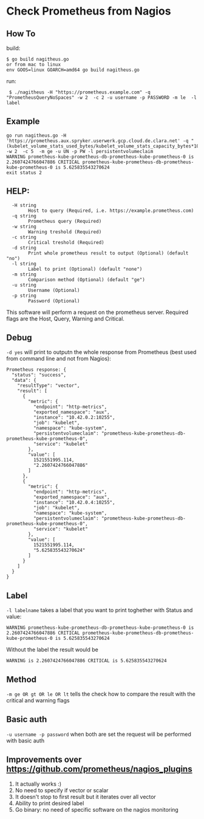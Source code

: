 # Check Prometheus from Nagios

## How To

build:
```
$ go build nagitheus.go
or from mac to linux
env GOOS=linux GOARCH=amd64 go build nagitheus.go
````
run:
```
 $ ./nagitheus -H "https://prometheus.example.com" -q "PrometheusQueryNoSpaces" -w 2  -c 2 -u username -p PASSWORD -m le  -l label
```
## Example
```
go run nagitheus.go -H 'https://prometheus.aux.spryker.userwerk.gcp.cloud.de.clara.net' -q "(kubelet_volume_stats_used_bytes/kubelet_volume_stats_capacity_bytes*100)>2" -w 2  -c 5  -m ge -u UN -p PW -l persistentvolumeclaim
WARNING prometheus-kube-prometheus-db-prometheus-kube-prometheus-0 is 2.2607424766047886 CRITICAL prometheus-kube-prometheus-db-prometheus-kube-prometheus-0 is 5.625835543270624
exit status 2
```
## HELP:
```
  -H string
    	Host to query (Required, i.e. https://example.prometheus.com)
  -q string
    	Prometheus query (Required)
  -w string
    	Warning treshold (Required)
  -c string
    	Critical treshold (Required)
  -d string
    	Print whole prometheus result to output (Optional) (default "no")
  -l string
    	Label to print (Optional) (default "none")
  -m string
    	Comparison method (Optional) (default "ge")
  -u string
    	Username (Optional)
  -p string
    	Password (Optional)

```
This software will perform a request on the prometheus server. Required flags are the Host, Query, Warning and Critical.

## Debug
`-d yes` will print to outputn the whole response from Prometheus (best used from command line and not from Nagios):
```
Prometheus response: {
  "status": "success",
  "data": {
    "resultType": "vector",
    "result": [
      {
        "metric": {
          "endpoint": "http-metrics",
          "exported_namespace": "aux",
          "instance": "10.42.0.2:10255",
          "job": "kubelet",
          "namespace": "kube-system",
          "persistentvolumeclaim": "prometheus-kube-prometheus-db-prometheus-kube-prometheus-0",
          "service": "kubelet"
        },
        "value": [
          1521551995.114,
          "2.2607424766047886"
        ]
      },
      {
        "metric": {
          "endpoint": "http-metrics",
          "exported_namespace": "aux",
          "instance": "10.42.0.4:10255",
          "job": "kubelet",
          "namespace": "kube-system",
          "persistentvolumeclaim": "prometheus-kube-prometheus-db-prometheus-kube-prometheus-0",
          "service": "kubelet"
        },
        "value": [
          1521551995.114,
          "5.625835543270624"
        ]
      }
    ]
  }
}
```
## Label
`-l labelname` takes a label that you want to print toghether with Status and value:
```
WARNING prometheus-kube-prometheus-db-prometheus-kube-prometheus-0 is 2.2607424766047886 CRITICAL prometheus-kube-prometheus-db-prometheus-kube-prometheus-0 is 5.625835543270624
```
Without the label the result would be
```
WARNING is 2.2607424766047886 CRITICAL is 5.625835543270624
```

## Method
`-m ge OR gt OR le OR lt` tells the check how to compare the result with the critical and warning flags 

## Basic auth
`-u username -p password` when both are set the request will be performed with basic auth

## Improvements over https://github.com/prometheus/nagios_plugins

1. It actually works :)
2. No need to specify if vector or scalar
3. It doesn't stop to first result but it iterates over all vector
4. Ability to print desired label
5. Go binary: no need of specific software on the nagios monitoring